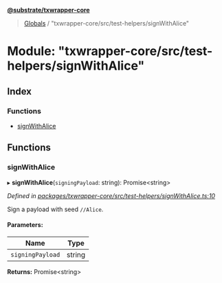 **[@substrate/txwrapper-core](../README.md)**

> [Globals](../globals.md) / "txwrapper-core/src/test-helpers/signWithAlice"

# Module: "txwrapper-core/src/test-helpers/signWithAlice"

## Index

### Functions

* [signWithAlice](_txwrapper_core_src_test_helpers_signwithalice_.md#signwithalice)

## Functions

### signWithAlice

▸ **signWithAlice**(`signingPayload`: string): Promise<string\>

*Defined in [packages/txwrapper-core/src/test-helpers/signWithAlice.ts:10](https://github.com/paritytech/txwrapper-core/blob/731a943/packages/txwrapper-core/src/test-helpers/signWithAlice.ts#L10)*

Sign a payload with seed `//Alice`.

#### Parameters:

Name | Type |
------ | ------ |
`signingPayload` | string |

**Returns:** Promise<string\>
